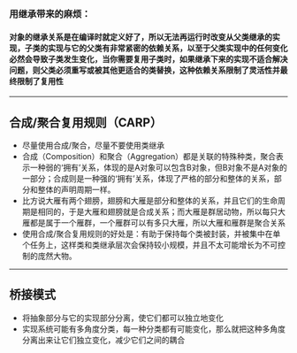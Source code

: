 ### 用继承带来的麻烦：
#### 对象的继承关系是在编译时就定义好了，所以无法再运行时改变从父类继承的实现，子类的实现与它的父类有非常紧密的依赖关系，以至于父类实现中的任何变化必然会导致子类发生变化，当你需要复用子类时，如果继承下来的实现不适合解决问题，则父类必须重写或被其他更适合的类替换，这种依赖关系限制了灵活性并最终限制了复用性
---
## 合成/聚合复用规则（CARP）
* 尽量使用合成/聚合，尽量不要使用类继承
* 合成（Composition）和聚合（Aggregation）都是关联的特殊种类，聚合表示一种弱的‘拥有’关系，体现的是A对象可以包含B对象，但B对象不是A对象的一部分；合成则是一种强的‘拥有’关系，体现了严格的部分和整体的关系，部分和整体的声明周期一样。
* 比方说大雁有两个翅膀，翅膀和大雁是部分和整体的关系，并且它们的生命周期是相同的，于是大雁和翅膀就是合成关系；而大雁是群居动物，所以每只大雁都是属于一个雁群，一个雁群可以有多只大雁，所以大雁和雁群是聚合关系
* 使用合成/聚合复用规则的好处是：有助于保持每个类被封装，并被集中在单个任务上，这样类和类继承层次会保持较小规模，并且不太可能增长为不可控制的庞然大物。
---
## 桥接模式
* 将抽象部分与它的实现部分分离，使它们都可以独立地变化
* 实现系统可能有多角度分类，每一种分类都有可能变化，那么就把这种多角度分离出来让它们独立变化，减少它们之间的耦合